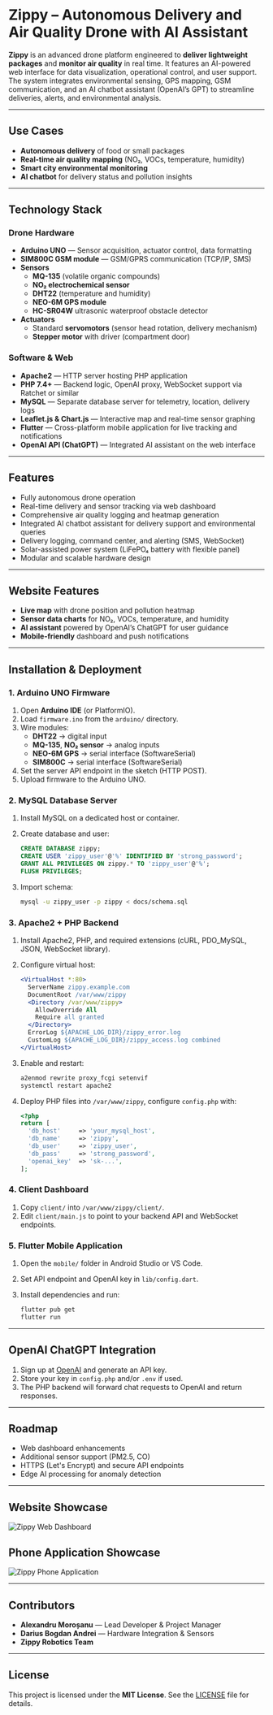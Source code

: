 # **Zippy – Autonomous Delivery and Air Quality Drone with AI Assistant**

**Zippy** is an advanced drone platform engineered to **deliver lightweight packages** and **monitor air quality** in real time. It features an AI-powered web interface for data visualization, operational control, and user support. The system integrates environmental sensing, GPS mapping, GSM communication, and an AI chatbot assistant (OpenAI’s GPT) to streamline deliveries, alerts, and environmental analysis.

---

## **Use Cases**

- **Autonomous delivery** of food or small packages  
- **Real-time air quality mapping** (NO₂, VOCs, temperature, humidity)  
- **Smart city environmental monitoring**  
- **AI chatbot** for delivery status and pollution insights  

---

## **Technology Stack**

### **Drone Hardware**

- **Arduino UNO** — Sensor acquisition, actuator control, data formatting  
- **SIM800C GSM module** — GSM/GPRS communication (TCP/IP, SMS)  
- **Sensors**  
  - **MQ-135** (volatile organic compounds)  
  - **NO₂ electrochemical sensor**  
  - **DHT22** (temperature and humidity)  
  - **NEO-6M GPS module**  
  - **HC-SR04W** ultrasonic waterproof obstacle detector  
- **Actuators**  
  - Standard **servomotors** (sensor head rotation, delivery mechanism)  
  - **Stepper motor** with driver (compartment door)  

### **Software & Web**

- **Apache2** — HTTP server hosting PHP application  
- **PHP 7.4+** — Backend logic, OpenAI proxy, WebSocket support via Ratchet or similar  
- **MySQL** — Separate database server for telemetry, location, delivery logs  
- **Leaflet.js & Chart.js** — Interactive map and real-time sensor graphing  
- **Flutter** — Cross-platform mobile application for live tracking and notifications  
- **OpenAI API (ChatGPT)** — Integrated AI assistant on the web interface  

---

## **Features**

- Fully autonomous drone operation  
- Real-time delivery and sensor tracking via web dashboard  
- Comprehensive air quality logging and heatmap generation  
- Integrated AI chatbot assistant for delivery support and environmental queries  
- Delivery logging, command center, and alerting (SMS, WebSocket)  
- Solar-assisted power system (LiFePO₄ battery with flexible panel)  
- Modular and scalable hardware design  

---

## **Website Features**

- **Live map** with drone position and pollution heatmap  
- **Sensor data charts** for NO₂, VOCs, temperature, and humidity  
- **AI assistant** powered by OpenAI’s ChatGPT for user guidance  
- **Mobile-friendly** dashboard and push notifications  

---

## **Installation & Deployment**

### **1. Arduino UNO Firmware**

1. Open **Arduino IDE** (or PlatformIO).  
2. Load `firmware.ino` from the `arduino/` directory.  
3. Wire modules:  
   - **DHT22** → digital input  
   - **MQ-135**, **NO₂ sensor** → analog inputs  
   - **NEO-6M GPS** → serial interface (SoftwareSerial)  
   - **SIM800C** → serial interface (SoftwareSerial)  
4. Set the server API endpoint in the sketch (HTTP POST).  
5. Upload firmware to the Arduino UNO.

### **2. MySQL Database Server**

1. Install MySQL on a dedicated host or container.  
2. Create database and user:

    ```sql
    CREATE DATABASE zippy;
    CREATE USER 'zippy_user'@'%' IDENTIFIED BY 'strong_password';
    GRANT ALL PRIVILEGES ON zippy.* TO 'zippy_user'@'%';
    FLUSH PRIVILEGES;
    ```
3. Import schema:

    ```bash
    mysql -u zippy_user -p zippy < docs/schema.sql
    ```

### **3. Apache2 + PHP Backend**

1. Install Apache2, PHP, and required extensions (cURL, PDO_MySQL, JSON, WebSocket library).  
2. Configure virtual host:

    ```apache
    <VirtualHost *:80>
      ServerName zippy.example.com
      DocumentRoot /var/www/zippy
      <Directory /var/www/zippy>
        AllowOverride All
        Require all granted
      </Directory>
      ErrorLog ${APACHE_LOG_DIR}/zippy_error.log
      CustomLog ${APACHE_LOG_DIR}/zippy_access.log combined
    </VirtualHost>
    ```
3. Enable and restart:

    ```bash
    a2enmod rewrite proxy_fcgi setenvif
    systemctl restart apache2
    ```
4. Deploy PHP files into `/var/www/zippy`, configure `config.php` with:
    ```php
    <?php
    return [
      'db_host'     => 'your_mysql_host',
      'db_name'     => 'zippy',
      'db_user'     => 'zippy_user',
      'db_pass'     => 'strong_password',
      'openai_key'  => 'sk-...',
    ];
    ```

### **4. Client Dashboard**

1. Copy `client/` into `/var/www/zippy/client/`.  
2. Edit `client/main.js` to point to your backend API and WebSocket endpoints.

### **5. Flutter Mobile Application**

1. Open the `mobile/` folder in Android Studio or VS Code.  
2. Set API endpoint and OpenAI key in `lib/config.dart`.  
3. Install dependencies and run:

    ```bash
    flutter pub get
    flutter run
    ```

---

## **OpenAI ChatGPT Integration**

1. Sign up at [OpenAI](https://platform.openai.com/) and generate an API key.  
2. Store your key in `config.php` and/or `.env` if used.  
3. The PHP backend will forward chat requests to OpenAI and return responses.

---

## **Roadmap**

- Web dashboard enhancements  
- Additional sensor support (PM2.5, CO)  
- HTTPS (Let's Encrypt) and secure API endpoints  
- Edge AI processing for anomaly detection  

---

## **Website Showcase**
![Zippy Web Dashboard](images/openaiv3.png)

## **Phone Application Showcase**
![Zippy Phone Application](images/aplicatie_35.jpeg)

---

## **Contributors**

- **Alexandru Moroșanu** — Lead Developer & Project Manager  
- **Darius Bogdan Andrei** — Hardware Integration & Sensors  
- **Zippy Robotics Team**

---

## **License**

This project is licensed under the **MIT License**. See the [LICENSE](LICENSE) file for details.  

